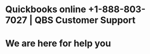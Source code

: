 # Quickbooks online +1-888-803-7027 | QBS Customer Support
# We are here for help you
<title>helo world</title>
